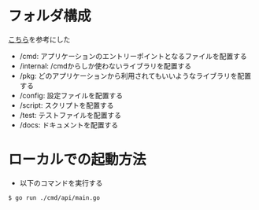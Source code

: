 # フォルダ構成
[こちら](https://qiita.com/sueken/items/87093e5941bfbc09bea8)を参考にした
- /cmd: アプリケーションのエントリーポイントとなるファイルを配置する
- /internal: /cmdからしか使わないライブラリを配置する
- /pkg: どのアプリケーションから利用されてもいいようなライブラリを配置する
- /config: 設定ファイルを配置する
- /script: スクリプトを配置する
- /test: テストファイルを配置する
- /docs: ドキュメントを配置する


# ローカルでの起動方法
- 以下のコマンドを実行する
```
$ go run ./cmd/api/main.go
```
